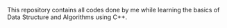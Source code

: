 This repository contains all codes done by me while learning the basics of Data Structure and Algorithms using C++.
